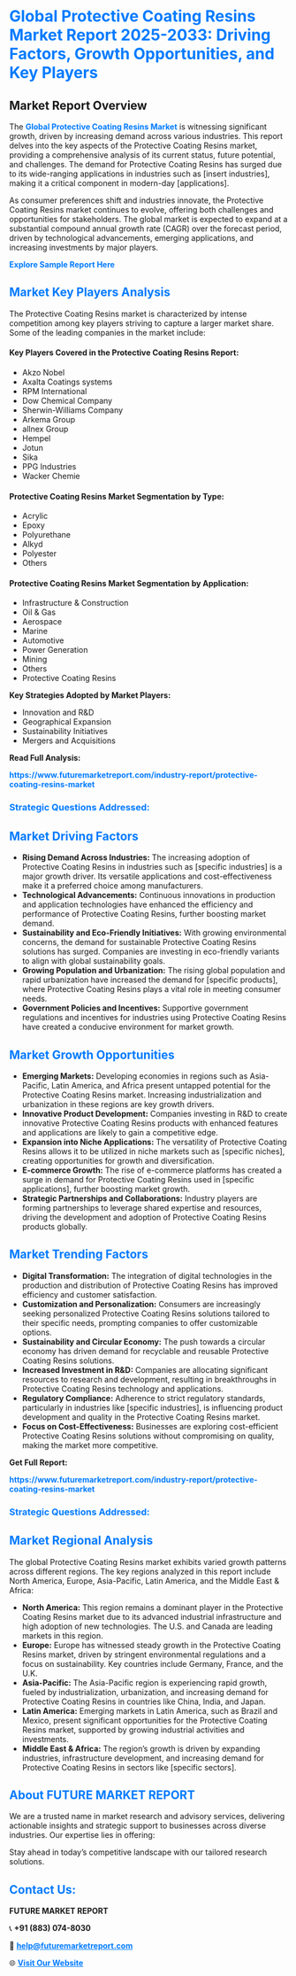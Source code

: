<h1 style="color: #007BFF;">Global Protective Coating Resins Market Report 2025-2033: Driving Factors, Growth Opportunities, and Key Players</h1>

<section id="overview">
<h2>Market Report Overview</h2>
<p>The <a href="https://www.futuremarketreport.com/industry-report/protective-coating-resins-market" style="color: #007BFF; text-decoration: none;"><strong>Global Protective Coating Resins Market</strong></a> is witnessing significant growth, driven by increasing demand across various industries. This report delves into the key aspects of the Protective Coating Resins market, providing a comprehensive analysis of its current status, future potential, and challenges. The demand for Protective Coating Resins has surged due to its wide-ranging applications in industries such as [insert industries], making it a critical component in modern-day [applications].</p>
<p>As consumer preferences shift and industries innovate, the Protective Coating Resins market continues to evolve, offering both challenges and opportunities for stakeholders. The global market is expected to expand at a substantial compound annual growth rate (CAGR) over the forecast period, driven by technological advancements, emerging applications, and increasing investments by major players.</p>
</section>

<section id="overview">
<p><a href="https://www.futuremarketreport.com/request-sample/reportId=111174" style="color: #007BFF; text-decoration: none;"><strong>Explore Sample Report Here</strong></a></p>
</section>

<section id="key-players">
<h2 style="color: #007BFF;">Market Key Players Analysis</h2>
<p>The Protective Coating Resins market is characterized by intense competition among key players striving to capture a larger market share. Some of the leading companies in the market include:</p>
<h4>Key Players Covered in the Protective Coating Resins Report:</h4>
<ul><li>Akzo Nobel</li><li>Axalta Coatings systems</li><li>RPM International</li><li>Dow Chemical Company</li><li>Sherwin-Williams Company</li><li>Arkema Group</li><li>allnex Group</li><li>Hempel</li><li>Jotun</li><li>Sika</li><li>PPG Industries</li><li>Wacker Chemie</li></ul>
<h4>Protective Coating Resins Market Segmentation by Type:</h4>
<ul><li>Acrylic</li><li>Epoxy</li><li>Polyurethane</li><li>Alkyd</li><li>Polyester</li><li>Others</li></ul>

<h4>Protective Coating Resins Market Segmentation by Application:</h4>
<ul><li>Infrastructure &amp; Construction</li><li>Oil &amp; Gas</li><li>Aerospace</li><li>Marine</li><li>Automotive</li><li>Power Generation</li><li>Mining</li><li>Others</li><li>Protective Coating Resins</li></ul>
<p><strong>Key Strategies Adopted by Market Players:</strong></p>
<ul>
<li>Innovation and R&D</li>
<li>Geographical Expansion</li>
<li>Sustainability Initiatives</li>
<li>Mergers and Acquisitions</li>
</ul>
</section>

<section>
<p><strong>Read Full Analysis: </strong></p><a href="https://www.futuremarketreport.com/industry-report/protective-coating-resins-market" style="color: #007BFF; text-decoration: none;"><strong>https://www.futuremarketreport.com/industry-report/protective-coating-resins-market</strong></a>
<h3 style="color: #007BFF;">Strategic Questions Addressed:</h3>
</section>

<section id="driving-factors">
<h2 style="color: #007BFF;">Market Driving Factors</h2>
<ul>
<li><strong>Rising Demand Across Industries:</strong> The increasing adoption of Protective Coating Resins in industries such as [specific industries] is a major growth driver. Its versatile applications and cost-effectiveness make it a preferred choice among manufacturers.</li>
<li><strong>Technological Advancements:</strong> Continuous innovations in production and application technologies have enhanced the efficiency and performance of Protective Coating Resins, further boosting market demand.</li>
<li><strong>Sustainability and Eco-Friendly Initiatives:</strong> With growing environmental concerns, the demand for sustainable Protective Coating Resins solutions has surged. Companies are investing in eco-friendly variants to align with global sustainability goals.</li>
<li><strong>Growing Population and Urbanization:</strong> The rising global population and rapid urbanization have increased the demand for [specific products], where Protective Coating Resins plays a vital role in meeting consumer needs.</li>
<li><strong>Government Policies and Incentives:</strong> Supportive government regulations and incentives for industries using Protective Coating Resins have created a conducive environment for market growth.</li>
</ul>
</section>

<section id="growth-opportunities">
<h2 style="color: #007BFF;">Market Growth Opportunities</h2>
<ul>
<li><strong>Emerging Markets:</strong> Developing economies in regions such as Asia-Pacific, Latin America, and Africa present untapped potential for the Protective Coating Resins market. Increasing industrialization and urbanization in these regions are key growth drivers.</li>
<li><strong>Innovative Product Development:</strong> Companies investing in R&D to create innovative Protective Coating Resins products with enhanced features and applications are likely to gain a competitive edge.</li>
<li><strong>Expansion into Niche Applications:</strong> The versatility of Protective Coating Resins allows it to be utilized in niche markets such as [specific niches], creating opportunities for growth and diversification.</li>
<li><strong>E-commerce Growth:</strong> The rise of e-commerce platforms has created a surge in demand for Protective Coating Resins used in [specific applications], further boosting market growth.</li>
<li><strong>Strategic Partnerships and Collaborations:</strong> Industry players are forming partnerships to leverage shared expertise and resources, driving the development and adoption of Protective Coating Resins products globally.</li>
</ul>
</section>

<section id="trending-factors">
<h2 style="color: #007BFF;">Market Trending Factors</h2>
<ul>
<li><strong>Digital Transformation:</strong> The integration of digital technologies in the production and distribution of Protective Coating Resins has improved efficiency and customer satisfaction.</li>
<li><strong>Customization and Personalization:</strong> Consumers are increasingly seeking personalized Protective Coating Resins solutions tailored to their specific needs, prompting companies to offer customizable options.</li>
<li><strong>Sustainability and Circular Economy:</strong> The push towards a circular economy has driven demand for recyclable and reusable Protective Coating Resins solutions.</li>
<li><strong>Increased Investment in R&D:</strong> Companies are allocating significant resources to research and development, resulting in breakthroughs in Protective Coating Resins technology and applications.</li>
<li><strong>Regulatory Compliance:</strong> Adherence to strict regulatory standards, particularly in industries like [specific industries], is influencing product development and quality in the Protective Coating Resins market.</li>
<li><strong>Focus on Cost-Effectiveness:</strong> Businesses are exploring cost-efficient Protective Coating Resins solutions without compromising on quality, making the market more competitive.</li>
</ul>
</section>

<section>
<p><strong>Get Full Report: </strong></p><a href="https://www.futuremarketreport.com/industry-report/protective-coating-resins-market" style="color: #007BFF; text-decoration: none;"><strong>https://www.futuremarketreport.com/industry-report/protective-coating-resins-market</strong></a>
<h3 style="color: #007BFF;">Strategic Questions Addressed:</h3>
</section>


<section id="regional-analysis">
<h2 style="color: #007BFF;">Market Regional Analysis</h2>
<p>The global Protective Coating Resins market exhibits varied growth patterns across different regions. The key regions analyzed in this report include North America, Europe, Asia-Pacific, Latin America, and the Middle East & Africa:</p>
<ul>
<li><strong>North America:</strong> This region remains a dominant player in the Protective Coating Resins market due to its advanced industrial infrastructure and high adoption of new technologies. The U.S. and Canada are leading markets in this region.</li>
<li><strong>Europe:</strong> Europe has witnessed steady growth in the Protective Coating Resins market, driven by stringent environmental regulations and a focus on sustainability. Key countries include Germany, France, and the U.K.</li>
<li><strong>Asia-Pacific:</strong> The Asia-Pacific region is experiencing rapid growth, fueled by industrialization, urbanization, and increasing demand for Protective Coating Resins in countries like China, India, and Japan.</li>
<li><strong>Latin America:</strong> Emerging markets in Latin America, such as Brazil and Mexico, present significant opportunities for the Protective Coating Resins market, supported by growing industrial activities and investments.</li>
<li><strong>Middle East & Africa:</strong> The region’s growth is driven by expanding industries, infrastructure development, and increasing demand for Protective Coating Resins in sectors like [specific sectors].</li>
</ul>
</section>

<footer>
<h2 style="color: #007BFF;">About FUTURE MARKET REPORT</h2>
<p>We are a trusted name in market research and advisory services, delivering actionable insights and strategic support to businesses across diverse industries. Our expertise lies in offering:</p>

<p>Stay ahead in today’s competitive landscape with our tailored research solutions.</p>

<h2 style="color: #007BFF;">Contact Us:</h2>
<p><strong>FUTURE MARKET REPORT</strong></p>
<p>📞 <strong>+91 (883) 074-8030</strong></p>
<p>📧 <strong><a href="mailto:help@futuremarketreport.com" style="color: #007BFF;">help@futuremarketreport.com</a></strong></p>
<p>🌐 <strong><a href="https://www.futuremarketreport.com/" style="color: #007BFF;">Visit Our Website</a></strong></p>
</footer>